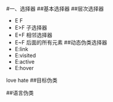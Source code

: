 #一、选择器
##基本选择器
##层次选择器
* E F
* E>F 子选择器
* E+F 相邻选择器
* E~F 后面的所有元素
##动态伪类选择器
* E:link
* E:visited
* E:active
* E:hover

love hate
##目标伪类

##语言伪类